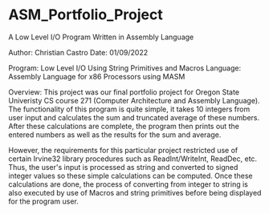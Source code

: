 # ASM_Portfolio_Project
A Low Level I/O Program Written in Assembly Language

Author: Christian Castro
Date: 01/09/2022

Program: Low Level I/O Using String Primitives and Macros
Language: Assembly Language for x86 Processors using MASM

Overview:
This project was our final portfolio project for Oregon State Univeristy CS course 271 (Computer Architecture and Assembly Language). The functionality of this program is quite simple, it takes 10 integers from user input and calculates the sum and truncated average of these numbers. After these calculations are complete, the program then prints out the entered numbers as well as the results for the sum and average. 

However, the requirements for this particular project restricted use of certain Irvine32 library procedures such as ReadInt/WriteInt, ReadDec, etc. Thus, the user's input is processed as string and converted to signed integer values so these simple calculations can be computed. Once these calculations are done, the process of converting from integer to string is also executed by use of Macros and string primitives before being displayed for the program user.  
